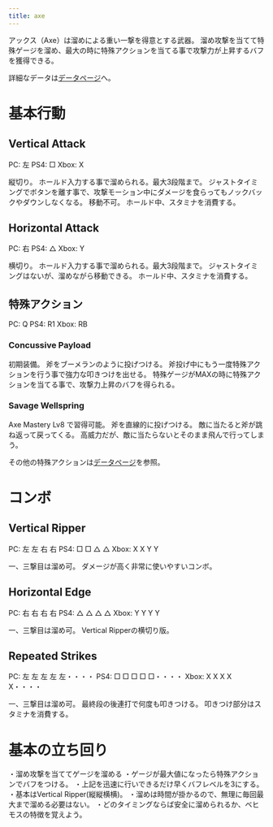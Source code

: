 ```yaml
---
title: axe
---
```

アックス（Axe）は溜めによる重い一撃を得意とする武器。
溜め攻撃を当てて特殊ゲージを溜め、最大の時に特殊アクションを当てる事で攻撃力が上昇するバフを獲得できる。

詳細なデータは[データページ](/data/axe)へ。

# 基本行動

## Vertical Attack

PC: 左
PS4: □
Xbox: X

縦切り。
ホールド入力する事で溜められる。最大3段階まで。
ジャストタイミングでボタンを離す事で、攻撃モーション中にダメージを食らってもノックバックやダウンしなくなる。
移動不可。
ホールド中、スタミナを消費する。

## Horizontal Attack

PC: 右
PS4: △
Xbox: Y

横切り。
ホールド入力する事で溜められる。最大3段階まで。
ジャストタイミングはないが、溜めながら移動できる。
ホールド中、スタミナを消費する。

## 特殊アクション

PC: Q
PS4: R1
Xbox: RB

### Concussive Payload

初期装備。
斧をブーメランのように投げつける。
斧投げ中にもう一度特殊アクションを行う事で強力な叩きつけを出せる。
特殊ゲージがMAXの時に特殊アクションを当てる事で、攻撃力上昇のバフを得られる。

### Savage Wellspring

Axe Mastery Lv8 で習得可能。
斧を直線的に投げつける。
敵に当たると斧が跳ね返って戻ってくる。
高威力だが、敵に当たらないとそのまま飛んで行ってしまう。

その他の特殊アクションは[データページ](/data/axe)を参照。

# コンボ

## Vertical Ripper

PC: 左 左 右 右
PS4: □ □ △ △ 
Xbox: X X Y Y

一、三撃目は溜め可。
ダメージが高く非常に使いやすいコンボ。

## Horizontal Edge

PC: 右 右 右 右
PS4: △ △ △ △
Xbox: Y Y Y Y

一、三撃目は溜め可。
Vertical Ripperの横切り版。

## Repeated Strikes

PC: 左 左 左 左 左・・・・
PS4: □ □ □ □ □・・・・
Xbox: X X X X X・・・・

一、三撃目は溜め可。
最終段の後連打で何度も叩きつける。
叩きつけ部分はスタミナを消費する。


# 基本の立ち回り

・溜め攻撃を当ててゲージを溜める
・ゲージが最大値になったら特殊アクションでバフをつける。
・上記を迅速に行いできるだけ早くバフレベルを3にする。
・基本はVertical Ripper(縦縦横横)。
・溜めは時間が掛かるので、無理に毎回最大まで溜める必要はない。
・どのタイミングならば安全に溜められるか、ベヒモスの特徴を覚えよう。

